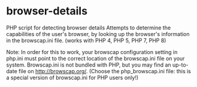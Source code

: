 # browser-details
PHP script for detecting browser details
Attempts to determine the capabilities of the user's browser, by looking up the browser's information in the browscap.ini file. (works with PHP 4, PHP 5, PHP 7, PHP 8)

Note:
In order for this to work, your browscap configuration setting in php.ini must point to the correct location of the browscap.ini file on your system.
Browscap.ini is not bundled with PHP, but you may find an up-to-date file on http://browscap.org/. (Choose the php_browscap.ini file: this is a special version of browscap.ini for PHP users only!)

